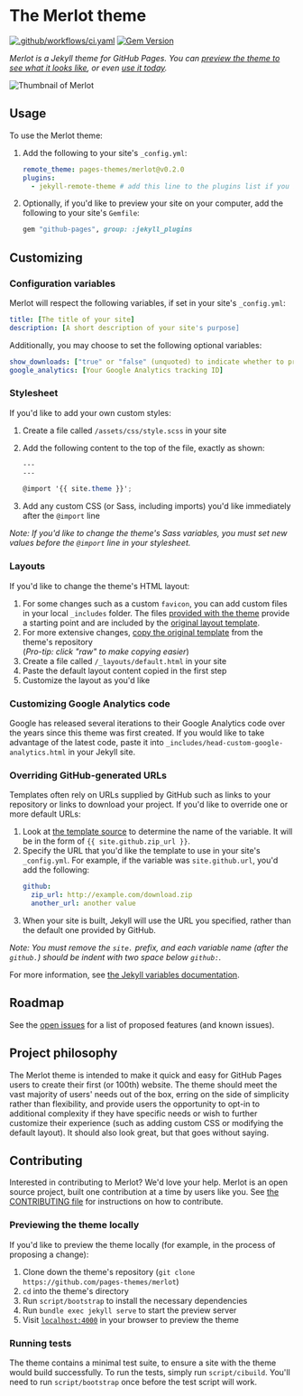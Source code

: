 # The Merlot theme

[![.github/workflows/ci.yaml](https://github.com/pages-themes/merlot/actions/workflows/ci.yaml/badge.svg)](https://github.com/pages-themes/merlot/actions/workflows/ci.yaml) [![Gem Version](https://badge.fury.io/rb/jekyll-theme-merlot.svg)](https://badge.fury.io/rb/jekyll-theme-merlot)

_Merlot is a Jekyll theme for GitHub Pages. You can [preview the theme to see what it looks like](http://pages-themes.github.io/merlot), or even [use it today](#usage)._

![Thumbnail of Merlot](thumbnail.png)

## Usage

To use the Merlot theme:

1. Add the following to your site's `_config.yml`:

   ```yml
   remote_theme: pages-themes/merlot@v0.2.0
   plugins:
     - jekyll-remote-theme # add this line to the plugins list if you already have one
   ```

2. Optionally, if you'd like to preview your site on your computer, add the following to your site's `Gemfile`:

   ```ruby
   gem "github-pages", group: :jekyll_plugins
   ```

## Customizing

### Configuration variables

Merlot will respect the following variables, if set in your site's `_config.yml`:

```yml
title: [The title of your site]
description: [A short description of your site's purpose]
```

Additionally, you may choose to set the following optional variables:

```yml
show_downloads: ["true" or "false" (unquoted) to indicate whether to provide a download URL]
google_analytics: [Your Google Analytics tracking ID]
```

### Stylesheet

If you'd like to add your own custom styles:

1. Create a file called `/assets/css/style.scss` in your site
2. Add the following content to the top of the file, exactly as shown:

   ```scss
   ---
   ---

   @import '{{ site.theme }}';
   ```

3. Add any custom CSS (or Sass, including imports) you'd like immediately after the `@import` line

_Note: If you'd like to change the theme's Sass variables, you must set new values before the `@import` line in your stylesheet._

### Layouts

If you'd like to change the theme's HTML layout:

1. For some changes such as a custom `favicon`, you can add custom files in your local `_includes` folder. The files [provided with the theme](https://github.com/pages-themes/merlot/tree/master/_includes) provide a starting point and are included by the [original layout template](https://github.com/pages-themes/merlot/blob/master/_layouts/default.html).
2. For more extensive changes, [copy the original template](https://github.com/pages-themes/merlot/blob/master/_layouts/default.html) from the theme's repository<br />(_Pro-tip: click "raw" to make copying easier_)
3. Create a file called `/_layouts/default.html` in your site
4. Paste the default layout content copied in the first step
5. Customize the layout as you'd like

### Customizing Google Analytics code

Google has released several iterations to their Google Analytics code over the years since this theme was first created. If you would like to take advantage of the latest code, paste it into `_includes/head-custom-google-analytics.html` in your Jekyll site.

### Overriding GitHub-generated URLs

Templates often rely on URLs supplied by GitHub such as links to your repository or links to download your project. If you'd like to override one or more default URLs:

1. Look at [the template source](https://github.com/pages-themes/merlot/blob/master/_layouts/default.html) to determine the name of the variable. It will be in the form of `{{ site.github.zip_url }}`.
2. Specify the URL that you'd like the template to use in your site's `_config.yml`. For example, if the variable was `site.github.url`, you'd add the following:
   ```yml
   github:
     zip_url: http://example.com/download.zip
     another_url: another value
   ```
3. When your site is built, Jekyll will use the URL you specified, rather than the default one provided by GitHub.

_Note: You must remove the `site.` prefix, and each variable name (after the `github.`) should be indent with two space below `github:`._

For more information, see [the Jekyll variables documentation](https://jekyllrb.com/docs/variables/).

## Roadmap

See the [open issues](https://github.com/pages-themes/merlot/issues) for a list of proposed features (and known issues).

## Project philosophy

The Merlot theme is intended to make it quick and easy for GitHub Pages users to create their first (or 100th) website. The theme should meet the vast majority of users' needs out of the box, erring on the side of simplicity rather than flexibility, and provide users the opportunity to opt-in to additional complexity if they have specific needs or wish to further customize their experience (such as adding custom CSS or modifying the default layout). It should also look great, but that goes without saying.

## Contributing

Interested in contributing to Merlot? We'd love your help. Merlot is an open source project, built one contribution at a time by users like you. See [the CONTRIBUTING file](docs/CONTRIBUTING.md) for instructions on how to contribute.

### Previewing the theme locally

If you'd like to preview the theme locally (for example, in the process of proposing a change):

1. Clone down the theme's repository (`git clone https://github.com/pages-themes/merlot`)
2. `cd` into the theme's directory
3. Run `script/bootstrap` to install the necessary dependencies
4. Run `bundle exec jekyll serve` to start the preview server
5. Visit [`localhost:4000`](http://localhost:4000) in your browser to preview the theme

### Running tests

The theme contains a minimal test suite, to ensure a site with the theme would build successfully. To run the tests, simply run `script/cibuild`. You'll need to run `script/bootstrap` once before the test script will work.
